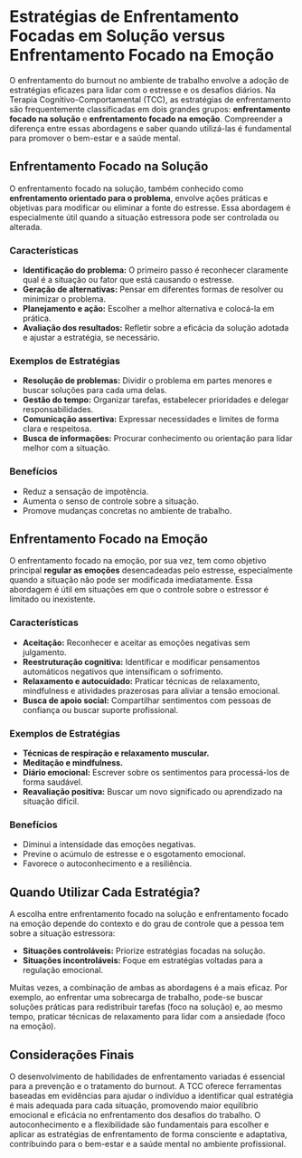 # Estratégias de Enfrentamento Focadas em Solução versus Enfrentamento Focado na Emoção

O enfrentamento do burnout no ambiente de trabalho envolve a adoção de estratégias eficazes para lidar com o estresse e os desafios diários. Na Terapia Cognitivo-Comportamental (TCC), as estratégias de enfrentamento são frequentemente classificadas em dois grandes grupos: **enfrentamento focado na solução** e **enfrentamento focado na emoção**. Compreender a diferença entre essas abordagens e saber quando utilizá-las é fundamental para promover o bem-estar e a saúde mental.

## Enfrentamento Focado na Solução

O enfrentamento focado na solução, também conhecido como **enfrentamento orientado para o problema**, envolve ações práticas e objetivas para modificar ou eliminar a fonte do estresse. Essa abordagem é especialmente útil quando a situação estressora pode ser controlada ou alterada.

### Características

- **Identificação do problema:** O primeiro passo é reconhecer claramente qual é a situação ou fator que está causando o estresse.
- **Geração de alternativas:** Pensar em diferentes formas de resolver ou minimizar o problema.
- **Planejamento e ação:** Escolher a melhor alternativa e colocá-la em prática.
- **Avaliação dos resultados:** Refletir sobre a eficácia da solução adotada e ajustar a estratégia, se necessário.

### Exemplos de Estratégias

- **Resolução de problemas:** Dividir o problema em partes menores e buscar soluções para cada uma delas.
- **Gestão do tempo:** Organizar tarefas, estabelecer prioridades e delegar responsabilidades.
- **Comunicação assertiva:** Expressar necessidades e limites de forma clara e respeitosa.
- **Busca de informações:** Procurar conhecimento ou orientação para lidar melhor com a situação.

### Benefícios

- Reduz a sensação de impotência.
- Aumenta o senso de controle sobre a situação.
- Promove mudanças concretas no ambiente de trabalho.

## Enfrentamento Focado na Emoção

O enfrentamento focado na emoção, por sua vez, tem como objetivo principal **regular as emoções** desencadeadas pelo estresse, especialmente quando a situação não pode ser modificada imediatamente. Essa abordagem é útil em situações em que o controle sobre o estressor é limitado ou inexistente.

### Características

- **Aceitação:** Reconhecer e aceitar as emoções negativas sem julgamento.
- **Reestruturação cognitiva:** Identificar e modificar pensamentos automáticos negativos que intensificam o sofrimento.
- **Relaxamento e autocuidado:** Praticar técnicas de relaxamento, mindfulness e atividades prazerosas para aliviar a tensão emocional.
- **Busca de apoio social:** Compartilhar sentimentos com pessoas de confiança ou buscar suporte profissional.

### Exemplos de Estratégias

- **Técnicas de respiração e relaxamento muscular.**
- **Meditação e mindfulness.**
- **Diário emocional:** Escrever sobre os sentimentos para processá-los de forma saudável.
- **Reavaliação positiva:** Buscar um novo significado ou aprendizado na situação difícil.

### Benefícios

- Diminui a intensidade das emoções negativas.
- Previne o acúmulo de estresse e o esgotamento emocional.
- Favorece o autoconhecimento e a resiliência.

## Quando Utilizar Cada Estratégia?

A escolha entre enfrentamento focado na solução e enfrentamento focado na emoção depende do contexto e do grau de controle que a pessoa tem sobre a situação estressora:

- **Situações controláveis:** Priorize estratégias focadas na solução.
- **Situações incontroláveis:** Foque em estratégias voltadas para a regulação emocional.

Muitas vezes, a combinação de ambas as abordagens é a mais eficaz. Por exemplo, ao enfrentar uma sobrecarga de trabalho, pode-se buscar soluções práticas para redistribuir tarefas (foco na solução) e, ao mesmo tempo, praticar técnicas de relaxamento para lidar com a ansiedade (foco na emoção).

## Considerações Finais

O desenvolvimento de habilidades de enfrentamento variadas é essencial para a prevenção e o tratamento do burnout. A TCC oferece ferramentas baseadas em evidências para ajudar o indivíduo a identificar qual estratégia é mais adequada para cada situação, promovendo maior equilíbrio emocional e eficácia no enfrentamento dos desafios do trabalho. O autoconhecimento e a flexibilidade são fundamentais para escolher e aplicar as estratégias de enfrentamento de forma consciente e adaptativa, contribuindo para o bem-estar e a saúde mental no ambiente profissional.